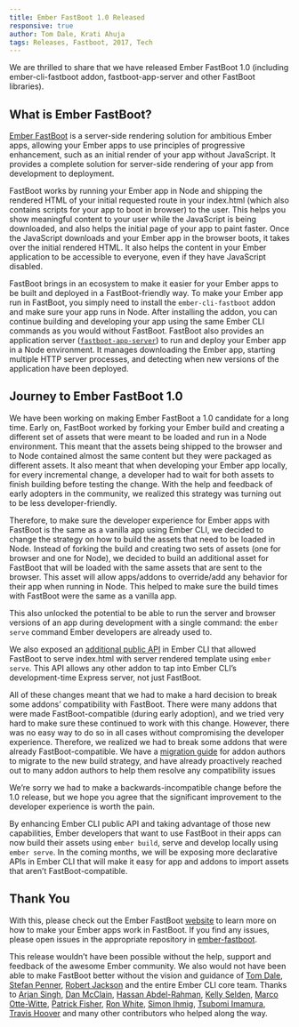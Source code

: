 ```yaml
---
title: Ember FastBoot 1.0 Released
responsive: true
author: Tom Dale, Krati Ahuja
tags: Releases, Fastboot, 2017, Tech
---
```


We are thrilled to share that we have released Ember FastBoot 1.0 (including ember-cli-fastboot addon, fastboot-app-server and other FastBoot libraries).

## What is Ember FastBoot?

[Ember FastBoot](http://www.ember-fastboot.com/) is a server-side rendering solution for ambitious Ember apps,
allowing your Ember apps to use principles of progressive enhancement, such as an initial render of your app without JavaScript.
It provides a complete solution for server-side rendering of your app from development to deployment.

FastBoot works by running your Ember app in Node and shipping the rendered HTML of your initial requested route in your index.html (which also contains scripts for your app to boot in browser) to the user.
This helps you show meaningful content to your user while the JavaScript is being downloaded, and also helps the initial page of your app to paint faster.
Once the JavaScript downloads and your Ember app in the browser boots, it takes over the initial rendered HTML.
It also helps the content in your Ember application to be accessible to everyone, even if they have JavaScript disabled.

FastBoot brings in an ecosystem to make it easier for your Ember apps to be built and deployed in a FastBoot-friendly way. To make your Ember app run in FastBoot, you simply need to install the `ember-cli-fastboot` addon and make sure your app runs in Node. After installing the addon, you can continue building and developing your app using the same Ember CLI commands as you would without FastBoot. FastBoot also provides an application server ([`fastboot-app-server`](https://github.com/ember-fastboot/fastboot-app-server)) to run and deploy your Ember app in a Node environment. It manages downloading the Ember app, starting multiple HTTP server processes, and detecting when new versions of the application have been deployed.


## Journey to Ember FastBoot 1.0

We have been working on making Ember FastBoot a 1.0 candidate for a long time. Early on, FastBoot worked by forking your Ember build and creating a different set of assets that were meant to be loaded and run in a Node environment. This meant that the assets being shipped to the browser and to Node contained almost the same content but they were packaged as different assets. It also meant that when developing your Ember app locally, for every incremental change, a developer had to wait for both assets to finish building before testing the change. With the help and feedback of early adopters in the community, we realized this strategy was turning out to be less developer-friendly.

Therefore, to make sure the developer experience for Ember apps with FastBoot is the same as a vanilla app using Ember CLI, we decided to change the strategy on how to build the assets that need to be loaded in Node. Instead of forking the build and creating two sets of assets (one for browser and one for Node), we decided to build an additional asset for FastBoot that will be loaded with the same assets that are sent to the browser. This asset will allow apps/addons to override/add any behavior for their app when running in Node. This helped to make sure the build times with FastBoot were the same as a vanilla app.

This also unlocked the potential to be able to run the server and browser versions of an app during development with a single command: the `ember serve` command Ember developers are already used to.

We also exposed an [additional public API](https://github.com/ember-cli/rfcs/pull/80) in Ember CLI that allowed FastBoot to serve index.html with server rendered template using `ember serve`. This API allows any other addon to tap into Ember CLI’s development-time Express server, not just FastBoot.

All of these changes meant that we had to make a hard decision to break some addons’ compatibility with FastBoot. There were many addons that were made FastBoot-compatible (during early adoption), and we tried very hard to make sure these continued to work with this change. However, there was no easy way to do so in all cases without compromising the developer experience. Therefore, we realized we had to break some addons that were already FastBoot-compatible. We have a [migration guide](https://gist.github.com/kratiahuja/d22de0fb1660cf0ef58f07a6bcbf1a1c) for addon authors to migrate to the new build strategy, and have already proactively reached out to many addon authors to help them resolve any compatibility issues

We’re sorry we had to make a backwards-incompatible change before the 1.0 release, but we hope you agree that the significant improvement to the developer experience is worth the pain.

By enhancing Ember CLI public API and taking advantage of those new capabilities, Ember developers that want to use FastBoot in their apps can now build their assets using `ember build`, serve and develop locally using `ember serve`. In the coming months, we will be exposing more declarative APIs in Ember CLI that will make it easy for app and addons to import assets that aren’t FastBoot-compatible.

## Thank You

With this, please check out the Ember FastBoot [website](http://ember-fastboot.com) to learn more on how to make your Ember apps work in FastBoot. If you find any issues, please open issues in the appropriate repository in [ember-fastboot](https://github.com/ember-fastboot).

This release wouldn’t have been possible without the help, support and feedback of the awesome Ember community. We also would not have been able to make FastBoot better without the vision and guidance of [Tom Dale](http://github.com/tomdale), [Stefan Penner](https://github.com/stefanpenner), [Robert Jackson](https://github.com/rwjblue) and the entire Ember CLI core team. Thanks to [Arjan Singh](https://github.com/arjansingh), [Dan McClain](https://github.com/danmcclain), [Hassan Abdel-Rahman](https://github.com/habdelra), [Kelly Selden](https://github.com/kellyselden), [Marco Otte-Witte](https://github.com/marcoow), [Patrick Fisher](https://github.com/pwfisher), [Ron White](https://github.com/ronco), [Simon Ihmig](https://github.com/simonihmig), [Tsubomi Imamura](https://github.com/tsubomii), [Travis Hoover](https://github.com/thoov) and many other contributors who helped along the way.
